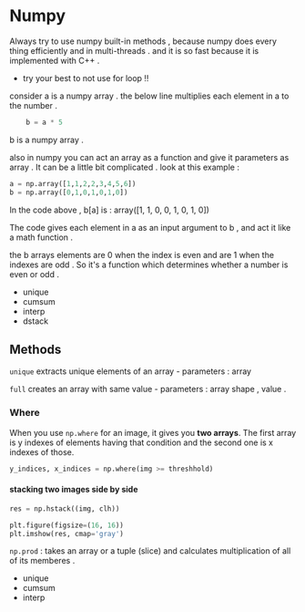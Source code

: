# Numpy

Always try to use numpy built-in methods , because 
numpy does every thing efficiently and in multi-threads . 
and it is so fast because it is implemented with C++ . 

* try your best to not use for loop !!

consider a is a numpy array . the below line multiplies 
each element in a to the number . 

```python
    b = a * 5
```

b is a numpy array .

also in numpy you can act an array as a function and give it parameters as array . It can be a little bit complicated . look at this example : 
```python
a = np.array([1,1,2,2,3,4,5,6])
b = np.array([0,1,0,1,0,1,0])
```
In the code above , b[a] is : array([1, 1, 0, 0, 1, 0, 1, 0])

The code gives each element in a as an input argument to b , and act it like a math function . 

the b arrays elements are 0 when the index is even and are 1 when the indexes are odd . So it's a function which determines whether a number is even or odd . 

* unique
* cumsum
* interp
* dstack

## Methods 

`unique` extracts unique elements of an array - parameters : array

`full` creates an array with same value - parameters : array shape , value . 

### Where
When you use `np.where` for an image, it gives you **two arrays**. The first array is y indexes of elements having that condition and the second one is x indexes of those.
```python
y_indices, x_indices = np.where(img >= threshhold)
```

#### stacking two images side by side

```python
res = np.hstack((img, clh))

plt.figure(figsize=(16, 16))
plt.imshow(res, cmap='gray')
```

`np.prod` : takes an array or a tuple (slice) and calculates multiplication of all of its memberes . 


* unique
* cumsum
* interp